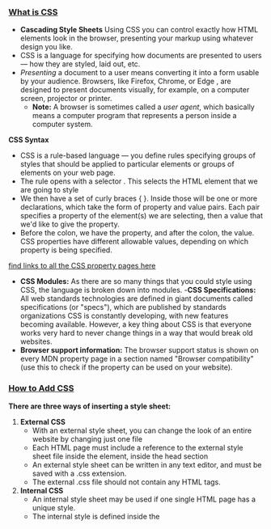 ### [What is CSS](https://developer.mozilla.org/en-US/docs/Learn/CSS/First_steps/What_is_CSS)

- **Cascading Style Sheets** Using CSS you can control exactly how HTML elements look in the browser, presenting your markup using whatever design you like.
- CSS is a language for specifying how documents are presented to users — how they are styled, laid out, etc.
- *Presenting* a document to a user means converting it into a form usable by your audience. Browsers, like Firefox, Chrome, or Edge , are designed to present documents visually, for example, on a computer screen, projector or printer.
    - **Note:** A browser is sometimes called a *user agent*, which basically means a computer program that represents a person inside a computer system.

**CSS Syntax**
- CSS is a rule-based language — you define rules specifying groups of styles that should be applied to particular elements or groups of elements on your web page.
- The rule opens with a selector . This selects the HTML element that we are going to style
- We then have a set of curly braces { }. Inside those will be one or more declarations, which take the form of property and value pairs. Each pair specifies a property of the element(s) we are selecting, then a value that we'd like to give the property.
- Before the colon, we have the property, and after the colon, the value. CSS properties have different allowable values, depending on which property is being specified.

[find links to all the CSS property pages here](https://developer.mozilla.org/en-US/docs/Web/CSS/Reference)

- **CSS Modules:** As there are so many things that you could style using CSS, the language is broken down into modules.
-**CSS Specifications:** All web standards technologies are defined in giant documents called specifications (or "specs"), which are published by standards organizations CSS is constantly developing, with new features becoming available. However, a key thing about CSS is that everyone works very hard to never change things in a way that would break old websites.
- **Browser support information:** The browser support status is shown on every MDN property page in a section named "Browser compatibility" (use this to check if the property can be used on your website).

### [How to Add CSS](https://www.w3schools.com/css/css_howto.asp)
**There are three ways of inserting a style sheet:**
1. **External CSS**
    - With an external style sheet, you can change the look of an entire website by changing just one file
    - Each HTML page must include a reference to the external style sheet file inside the **<link>** element, inside the head section
    - An external style sheet can be written in any text editor, and must be saved with a .css extension.
    - The external .css file should not contain any HTML tags.
2. **Internal CSS**
    - An internal style sheet may be used if one single HTML page has a unique style.
    - The internal style is defined inside the <style> element, inside the head section.
3. **Inline CSS**
    - An inline style may be used to apply a unique style for a single element.
    - To use inline styles, add the style attribute to the relevant element. The style attribute can contain any CSS property.

- **Multiple Style Sheets:** If some properties have been defined for the same selector (element) in different style sheets, the value from the last read style sheet will be used. 


